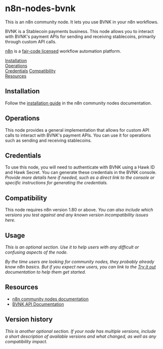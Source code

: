 # n8n-nodes-bvnk

This is an n8n community node. It lets you use BVNK in your n8n workflows.

BVNK is a Stablecoin payments business. This node allows you to interact with BVNK's payment APIs for sending and receiving stablecoins, primarily through custom API calls.

[n8n](https://n8n.io/) is a [fair-code licensed](https://docs.n8n.io/reference/license/) workflow automation platform.

[Installation](#installation)  
[Operations](#operations)  
[Credentials](#credentials) 
[Compatibility](#compatibility)  
[Resources](#resources)  

## Installation

Follow the [installation guide](https://docs.n8n.io/integrations/community-nodes/installation/) in the n8n community nodes documentation.

## Operations

This node provides a general implementation that allows for custom API calls to interact with BVNK's payment APIs. You can use it for operations such as sending and receiving stablecoins.

## Credentials

To use this node, you will need to authenticate with BVNK using a Hawk ID and Hawk Secret. You can generate these credentials in the BVNK console. _Provide more details here if needed, such as a direct link to the console or specific instructions for generating the credentials._

## Compatibility

This node requires n8n version 1.80 or above. _You can also include which versions you test against and any known version incompatibility issues here._

## Usage

_This is an optional section. Use it to help users with any difficult or confusing aspects of the node._

_By the time users are looking for community nodes, they probably already know n8n basics. But if you expect new users, you can link to the [Try it out](https://docs.n8n.io/try-it-out/) documentation to help them get started._

## Resources

* [n8n community nodes documentation](https://docs.n8n.io/integrations/#community-nodes)
* [BVNK API Documentation](https://docs.bvnk.com/docs/getting-started)

## Version history

_This is another optional section. If your node has multiple versions, include a short description of available versions and what changed, as well as any compatibility impact._


